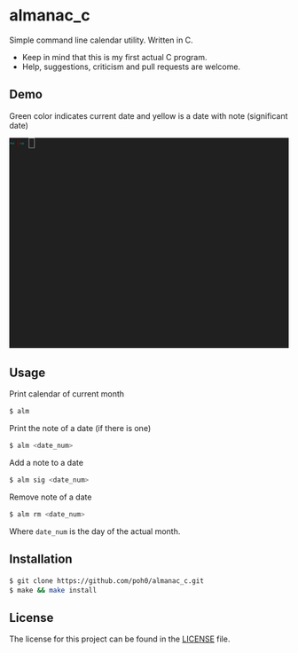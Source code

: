 # almanac_c
 Simple command line calendar utility. Written in C.
- Keep in mind that this is my first actual C program.
- Help, suggestions, criticism and pull requests are welcome.

## Demo
Green color indicates current date and yellow is a date with note (significant date)

<p align="center">
<img src="images/demo.gif">
</p>

## Usage

Print calendar of current month
```sh
$ alm
```

Print the note of a date (if there is one)
```sh
$ alm <date_num>
```

Add a note to a date
```sh
$ alm sig <date_num>
```

Remove note of a date
```sh
$ alm rm <date_num>
```

Where ```date_num``` is the day of the actual month.

## Installation
```sh
$ git clone https://github.com/poh0/almanac_c.git
$ make && make install
```

## License

The license for this project can be found in the [LICENSE](./LICENSE) file.
